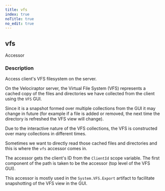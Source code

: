 ```yaml
---
title: vfs
index: true
noTitle: true
no_edit: true
---
```




<div class="vql_item"></div>


## vfs
<span class='vql_type label label-warning pull-right page-header'>Accessor</span>


### Description

Access client's VFS filesystem on the server.

On the Velociraptor server, the Virtual File System (VFS)
represents a cached copy of the files and directories we have
collected from the client using the `VFS` GUI.

Since it is a snapshot formed over multiple collections from the
GUI it may change in future (for example if a file is added or
removed, the next time the directory is refreshed the VFS view
will change).

Due to the interactive nature of the VFS collections, the VFS is
constructed over many collections in different times.

Sometimes we want to directly read those cached files and
directories and this is where the `vfs` accessor comes in.

The accessor gets the client's ID from the `ClientId` scope
variable. The first component of the path is taken to be the
accessor (top level of the VFS GUI).

This accessor is mostly used in the `System.VFS.Export` artifact
to facilitate snapshotting of the VFS view in the GUI.


